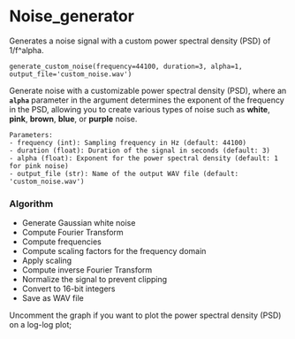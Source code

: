 # Noise_generator

Generates a noise signal with a custom power spectral density (PSD) of 1/f^alpha.

    generate_custom_noise(frequency=44100, duration=3, alpha=1, output_file='custom_noise.wav')

Generate noise with a customizable power spectral density (PSD), where an **`alpha`** parameter in the argument determines the exponent of the frequency in the PSD, allowing you to create various types of noise such as **white**, **pink**, **brown**, 
**blue**, or **purple** noise.

    Parameters:
    - frequency (int): Sampling frequency in Hz (default: 44100)
    - duration (float): Duration of the signal in seconds (default: 3)
    - alpha (float): Exponent for the power spectral density (default: 1 for pink noise)
    - output_file (str): Name of the output WAV file (default: 'custom_noise.wav')

  ### Algorithm
  
  - Generate Gaussian white noise
  - Compute Fourier Transform
  - Compute frequencies
  - Compute scaling factors for the frequency domain
  - Apply scaling
  - Compute inverse Fourier Transform
  - Normalize the signal to prevent clipping
  - Convert to 16-bit integers 
  - Save as WAV file

Uncomment the graph if you want to plot the power spectral density (PSD) on a log-log plot;
  
